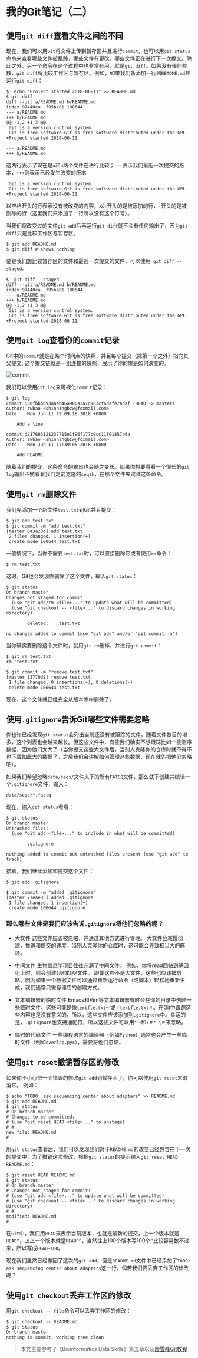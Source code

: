 # 我的Git笔记（二）

## 使用`git diff`查看文件之间的不同

现在，我们可以用`Git`将文件上传到暂存区并且进行`commit`，也可以用`git status`命令来查看哪些文件被跟踪，哪些文件有更改，哪些文件正在进行下一次提交。除此之外，另一个命令在这个过程中也非常有用，就是`git diff`。如果没有任何参数，`git diff`将比较工作区与暂存区。例如，如果我们新添加一行到`README.md`并运行`git diff`：

```
$  echo "Project started 2018-06-11" >> README.md
$ git diff
diff --git a/README.md b/README.md
index 97440ca..f95be81 100644
--- a/README.md
+++ b/README.md
@@ -1,2 +1,3 @@
 Git is a version control system.
 Git is free software.Git is free software distributed under the GPL.
+Project started 2018-06-11
```

```
--- a/README.md
+++ b/README.md
```

这两行表示了现在是`a`和`b`两个文件在进行比较；`---`表示我们最近一次提交的版本，`+++`则表示已经发生改变的版本

```
 Git is a version control system.
 Git is free software.Git is free software distributed under the GPL.
+Project started 2018-06-11
```

以空格开头的行表示没有被改变的内容，以`+`开头的是被添加的行，`-`开头的是被删除的行（这里我们只添加了一行所以没有这个符号）。

当我们将改变过的文件`git add`后再运行`git diff`就不会有任何输出了，因为`git diff`只是比较工作区与暂存区。

```
$ git add README.md
$ git diff # shows nothing
```

要是我们想比较暂存区的文件和最近一次提交的文件，可以使用` git diff --staged`。

```
$  git diff --staged
diff --git a/README.md b/README.md
index 97440ca..f95be81 100644
--- a/README.md
+++ b/README.md
@@ -1,2 +1,3 @@
 Git is a version control system.
 Git is free software.Git is free software distributed under the GPL.
+Project started 2018-06-11
```

## 使用`git log`查看你的`commit`记录

Git中的`commit`就是在某个时间点的快照，并且每个提交（除第一个之外）指向其父提交; 这个提交链就是一组连接的快照，展示了你的库是如何演变的。

![commit](http://oo3g995ih.bkt.clouddn.com/blog/180611/6Fj0b23j1j.png?imageslim)

我们可以使用`git log`来可视化`commit`记录：

```
$ git log
commit 630fbbb693aaeb46a980a3a7d983cf6dafe2adaf (HEAD -> master)
Author: zwbao <shinningbzw@foxmail.com>
Date:   Mon Jun 11 19:09:18 2018 +0800

    Add a line

commit d217683121237715e1f96f177c0cc11f01857b6a
Author: zwbao <shinningbzw@foxmail.com>
Date:   Mon Jun 11 17:39:05 2018 +0800

    Add README

```

随着我们的提交，这条命令的输出也会随之变长。如果你想要看看一个很长的`git log`输出不妨看看我们之前克隆的`seqtk`，在那个文件夹试试这条命令。

## 使用`git rm`删除文件

我们先添加一个新文件`test.txt`到Git并且提交：

```
$ git add test.txt
$ git commit -m "add test.txt"
[master 043a28d] add test.txt
 2 files changed, 1 insertion(+)
 create mode 100644 test.txt
```

一般情况下，当你不需要`test.txt`时，可以直接删除它或者使用`rm`命令：

```
$ rm test.txt
```

这时，Git也会发现你删除了这个文件，输入`git status`：

```
$ git status
On branch master
Changes not staged for commit:
  (use "git add/rm <file>..." to update what will be committed)
  (use "git checkout -- <file>..." to discard changes in working directory)

        deleted:    test.txt

no changes added to commit (use "git add" and/or "git commit -a")
```

当你确实要删除这个文件时，就用`git rm`删掉，并进行`git commit`：

```
$ git rm test.txt
rm 'test.txt'

$ git commit -m "remove test.txt"
[master 13770d8] remove test.txt
 1 file changed, 0 insertions(+), 0 deletions(-)
 delete mode 100644 test.txt

```

现在，这个文件就已经完全从版本库中删除了。

## 使用`.gitignore`告诉Git哪些文件需要忽略

你也许已经发现`git status`会列出当前还没有被跟踪的文件，随着文件数目的增多，这个列表也会越来越长。但这些文件中，有些我们确实不想跟踪比如一些测序数据，因为他们太大了（当你提交这些大文件后，当别人克隆你的仓库时就不得不也下载如此大的数据了，之后我们会讲解如何管理这些数据，现在就先把他们忽略吧）。

如果我们希望忽略`data/seqs/`文件夹下的所有`FATSQ`文件，那么就下创建并编辑一个`.gitignore`文件，输入：

```
data/seqs/*.fastq
```

现在，输入`git status`看看：

```
$ git status
On branch master
Untracked files:
  (use "git add <file>..." to include in what will be committed)

        .gitignore

nothing added to commit but untracked files present (use "git add" to track)
```

接着，我们继续添加和提交这个文件：

```
$ git add .gitignore

$ git commit -m "added .gitignore"
[master 77eae85] added .gitignore
 1 file changed, 1 insertion(+)
 create mode 100644 .gitignore
```

### 那么哪些文件是我们应该告诉`.gitignore`将他们忽略的呢？

- 大文件
这些文件应该被忽略，并通过其他方式进行管理。 大文件会减慢创建，推送和提交的速度。当别人克隆你的仓库时，这可能会导致相当大的麻烦。

- 中间文件
生物信息学项目往往充满了中间文件。 例如，你将read回帖到基因组上时，则会创建`SAM`或`BAM`文件。 即使这些不是大文件，这些也应该被忽略。因为如果一个数据文件可以通过重新运行命令（或脚本）轻松地重新生成，我们通常只需存储它的创建方式。 

- 文本编辑器的临时文件
Emacs和Vim等文本编辑器有时会在你的目录中创建一些临时文件。这些可能是像`textfle.txt〜`或`＃textfle.txt＃`。在Git中跟踪这些内容也是没有意义的，所以，这些文件应该添加到`.gitignore`中。幸运的是，`.gitignore`也支持通配符，所以这些文件可以用`*〜`和`\＃* \＃`来忽略。

- 临时的代码文件
一些编程语言的编译器（例如`Python`）通常也会产生一些临时文件（例如`overlap.pyc`），需要将他们忽略。

## 使用`git reset`撤销暂存区的修改

如果你不小心把一个错误的修改`git add`到暂存区了，你可以使用`git reset`来取消它。 例如：

```
$ echo "TODO: ask sequencing center about adapters" >> README.md
$ git add README.md
$ git status
# On branch master
# Changes to be committed:
# (use "git reset HEAD <file>..." to unstage)
# #
new file: README.md
#
```

用`git status`查看后，我们可以发现我们对于`README.md`的改变已经包含在下一次的提交中，为了撤销这次修改，根据`git status`的提示输入`git reset HEAD README.md`：

```
$ git reset HEAD README.md
$ git status
# On branch master
# Changes not staged for commit:
# (use "git add <file>..." to update what will be committed)
# (use "git checkout -- <file>..." to discard changes in working
directory)
# #
modified: README.md
#
```


在`Git`中，我们用`HEAD`来表示当前版本，也就是最新的提交，上一个版本就是`HEAD^`，上上一个版本就是`HEAD^^`，当然往上100个版本写100个`^`比较容易数不过来，所以写成`HEAD~100`。

现在我们虽然已经撤回了这次的`git add`，但是`README.md`文件中已经添加了`TODO: ask sequencing center about adapters`这一行，倘若我们要丢弃工作区的修改呢？

## 使用`git checkout`丢弃工作区的修改

用`git checkout -- file`命令可以丢弃工作区的修改：

```
$ git checkout -- README.md
$ git status
On branch master
nothing to commit, working tree clean
```

> 本文主要参考了《Bioinformatics Data Skills》第五章以及[廖雪峰Git教程](https://www.liaoxuefeng.com/wiki/0013739516305929606dd18361248578c67b8067c8c017b000 )
